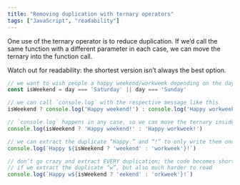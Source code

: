 ```yaml
---
title: "Removing duplication with ternary operators"
tags: ["JavaScript", "readability"]
---
```

One use of the ternary operator is to reduce duplication. If we’d call the same function with a different parameter in each case, we can move the ternary into the function call.

Watch out for readability: the shortest version isn’t always the best option.

```js
// we want to wish people a happy weekend/workweek depending on the day
const isWeekend = day === 'Saturday' || day === 'Sunday'

// we can call `console.log` with the respective message like this
isWeekend ? console.log('Happy weekend!') : console.log('Happy workweek!')

// `console.log` happens in any case, so we can move the ternary inside it
console.log(isWeekend ? 'Happy weekend!' : 'Happy workweek!')

// we can extract the duplicate “Happy ” and “!” to only write them once
console.log(`Happy ${isWeekend ? 'weekend' : 'workweek'}!`)

// don’t go crazy and extract EVERY duplication; the code becomes shorter
// if we extract the duplicate “w”, but also much harder to read
console.log(`Happy w${isWeekend ? 'eekend' : 'orkweek'}!`)
```
